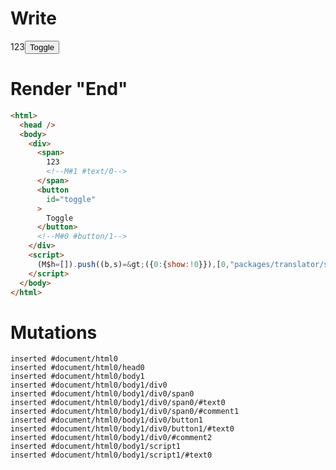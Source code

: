 # Write
  <div><span>123<!M#1 #text/0></span><button id=toggle>Toggle</button><!M#0 #button/1></div><script>(M$h=[]).push((b,s)=>({0:{show:!0}}),[0,"packages/translator/src/__tests__/fixtures/context-tag-in-if/template.marko_0_show",])</script>


# Render "End"
```html
<html>
  <head />
  <body>
    <div>
      <span>
        123
        <!--M#1 #text/0-->
      </span>
      <button
        id="toggle"
      >
        Toggle
      </button>
      <!--M#0 #button/1-->
    </div>
    <script>
      (M$h=[]).push((b,s)=&gt;({0:{show:!0}}),[0,"packages/translator/src/__tests__/fixtures/context-tag-in-if/template.marko_0_show",])
    </script>
  </body>
</html>
```

# Mutations
```
inserted #document/html0
inserted #document/html0/head0
inserted #document/html0/body1
inserted #document/html0/body1/div0
inserted #document/html0/body1/div0/span0
inserted #document/html0/body1/div0/span0/#text0
inserted #document/html0/body1/div0/span0/#comment1
inserted #document/html0/body1/div0/button1
inserted #document/html0/body1/div0/button1/#text0
inserted #document/html0/body1/div0/#comment2
inserted #document/html0/body1/script1
inserted #document/html0/body1/script1/#text0
```
